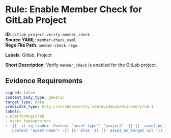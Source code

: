 # Rule: Enable Member Check for GitLab Project

**ID**: `gitlab-project-verify-member_check`  
**Source YAML**: `member-check.yaml`  
**Rego File Path**: `member-check.rego`  

**Labels**: Gitlab, Project

**Short Description**: Verify `member_check` is enabled for the GitLab project.

## Evidence Requirements

```yaml
signed: false
content_body_type: generic
target_type: data
predicate_type: http://scribesecurity.com/evidence/discovery/v0.1
labels:
- platform=gitlab
- asset_type=project
- '{{- if eq (index .Context "asset-type") "project" -}} {{- asset_on_target (index
  .Context "asset-name") -}} {{- else -}} {{- asset_on_target nil -}} {{- end -}}'
```
